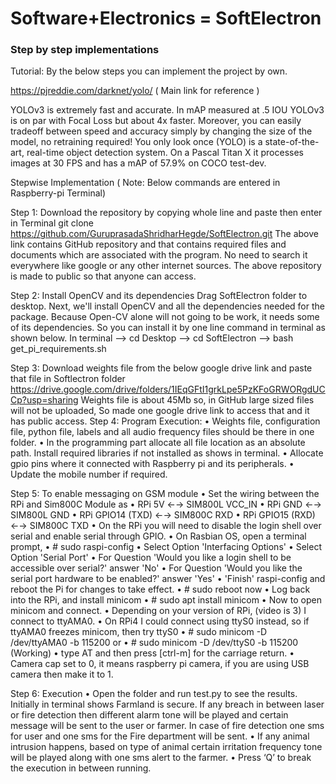 # Software+Electronics = SoftElectron
### Step by step implementations
Tutorial:
 By the below steps you can implement the project by own.
 
https://pjreddie.com/darknet/yolo/ ( Main link for reference )

YOLOv3 is extremely fast and accurate. In mAP measured at .5 IOU YOLOv3 is on par with Focal Loss but about 4x faster. Moreover, you can easily tradeoff between speed and accuracy simply by changing the size of the model, no retraining required! You only look once (YOLO) is a state-of-the-art, real-time object detection system. On a Pascal Titan X it processes images at 30 FPS and has a mAP of 57.9% on COCO test-dev.

Stepwise Implementation
( Note: Below commands are entered in Raspberry-pi Terminal)

Step 1:
Download the repository by copying whole line and paste then enter in Terminal
git clone https://github.com/GuruprasadaShridharHegde/SoftElectron.git
The above link contains GitHub repository and that contains required files and documents which are associated with the program. No need to search it everywhere like google or any other internet sources. The above repository is made to public so that anyone can access.

Step 2:
Install OpenCV and its dependencies
Drag SoftElectron folder to desktop. Next, we'll install OpenCV and all the dependencies needed for the package. Because Open-CV alone will not going to be work, it needs some of its dependencies. So you can install it by one line command in terminal as shown below.
In terminal
--> cd Desktop
--> cd SoftElectron --> bash get_pi_requirements.sh

Step 3:
Download weights file from the below google drive link and paste that file in Softlectron folder
https://drive.google.com/drive/folders/1IEqGFtI1grkLpe5PzKFoGRWORgdUCCp?usp=sharing
Weights file is about 45Mb so, in GitHub large sized files will not be uploaded, So made one google drive link to access that and it has public access.
Step 4: Program Execution:
•	Weights file, configuration file, python file, labels and all audio frequency files should be there in one folder.
•	In the programming part allocate all file location as an absolute path. Install required libraries if not installed as shows in terminal. 
•	Allocate gpio pins where it connected with Raspberry pi and its peripherals.
•	Update the mobile number if required.

Step 5: To enable messaging on GSM module
•	Set the wiring between the RPi and Sim800C Module as
•	RPi 5V ←→ SIM800L VCC_IN
•	RPi GND ←→ SIM800L GND
•	RPi GPIO14 (TXD) ←→ SIM800C RXD
•	RPi GPIO15 (RXD) ←→ SIM800C TXD
•	On the RPi you will need to disable the login shell over serial and enable serial through GPIO.
•	On Rasbian OS, open a terminal prompt,
•	# sudo raspi-config
•	Select Option 'Interfacing Options'
•	Select Option 'Serial Port'
•	For Question 'Would you like a login shell to be accessible over serial?' answer 'No'
•	For Question 'Would you like the serial port hardware to be enabled?' answer 'Yes'
•	'Finish' raspi-config and reboot the Pi for changes to take effect.
•	# sudo reboot now
•	Log back into the RPi, and install minicom
•	# sudo apt install minicom
•	Now to open minicom and connect. 
•	Depending on your version of RPi, (video is 3) I connect to ttyAMA0. 
•	On RPi4 I could connect using ttyS0 instead, so if ttyAMA0 freezes minicom, then try ttyS0
•	# sudo minicom -D /dev/ttyAMA0 -b 115200 
or
•	# sudo minicom -D /dev/ttyS0 -b 115200 (Working)
•	type AT and then press [ctrl-m] for the carriage return.
•	Camera cap set to 0, it means raspberry pi camera, if you are using USB camera then make it to 1.

Step 6: Execution
•	Open the folder and run test.py to see the results. Initially in terminal shows Farmland is secure. If any breach in between laser or fire detection then different alarm tone will be played and certain message will be sent to the user or farmer. In case of fire detection one sms for user and one sms for the Fire department will be sent.
•	If any animal intrusion happens, based on type of animal certain irritation frequency tone will be played along with one sms alert to the farmer.
•	Press ‘Q’ to break the execution in between running.

